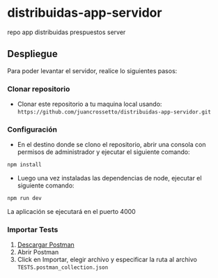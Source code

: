 # distribuidas-app-servidor
repo app distribuidas prespuestos server


## Despliegue
Para poder levantar el servidor, realice lo siguientes pasos:
### Clonar repositorio
- Clonar este repositorio a tu maquina local usando: 
`https://github.com/juancrossetto/distribuidas-app-servidor.git`

### Configuración
- En el destino donde se clono el repositorio, abrir una consola con permisos de administrador y ejecutar el siguiente comando:
```bash
npm install
```
- Luego una vez instaladas las dependencias de node, ejecutar el siguiente comando:
```bash
npm run dev
```

La aplicación se ejecutará en el puerto 4000

### Importar Tests
1. [Descargar Postman](https://www.postman.com/)
2. Abrir Postman
3. Click en Importar, elegir archivo y especificar la ruta al archivo `TESTS.postman_collection.json`